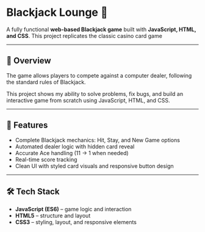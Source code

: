 # Blackjack Lounge 🎲  

A fully functional **web-based Blackjack game** built with **JavaScript, HTML, and CSS**. This project replicates the classic casino card game

---

## 📌 Overview  
The game allows players to compete against a computer dealer, following the standard rules of Blackjack. 

This project shows my ability to solve problems, fix bugs, and build an interactive game from scratch using JavaScript, HTML, and CSS.

---

## 🚀 Features  
- Complete Blackjack mechanics: Hit, Stay, and New Game options  
- Automated dealer logic with hidden card reveal  
- Accurate Ace handling (11 → 1 when needed)  
- Real-time score tracking  
- Clean UI with styled card visuals and responsive button design  

---

## 🛠 Tech Stack  
- **JavaScript (ES6)** – game logic and interaction  
- **HTML5** – structure and layout  
- **CSS3** – styling, layout, and responsive elements  
